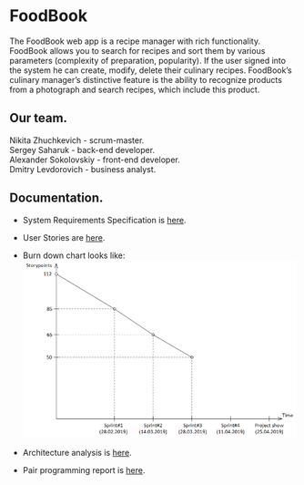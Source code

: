 # FoodBook

The FoodBook web app is a recipe manager with rich functionality. FoodBook allows you to search for recipes and sort them by various parameters (complexity of preparation, popularity). If the user signed into the system he can create, modify, delete their culinary recipes. FoodBook’s culinary manager’s distinctive feature is the ability to recognize products from a photograph and search recipes, which include this product.

## Our team.

Nikita Zhuchkevich - scrum-master. </br>
Sergey Saharuk - back-end developer. </br>
Alexander Sokolovskiy - front-end developer. </br>
Dmitry Levdorovich - business analyst. </br>

## Documentation.

- System Requirements Specification is [here](./Documents/SRS.md).

- User Stories are [here](./Documents/UserStory.md).

- Burn down chart looks like: ![Alt text](./Documents/burndown.png)

- Architecture analysis is [here](./Documents/architecture_analysis_en.md).

- Pair programming report is [here](./Documents/pair_programming.md).
